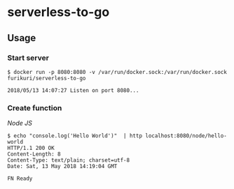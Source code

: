# serverless-to-go

## Usage

### Start server
```
$ docker run -p 8080:8080 -v /var/run/docker.sock:/var/run/docker.sock furikuri/serverless-to-go

2018/05/13 14:07:27 Listen on port 8080...
```

### Create function
*Node JS*
```
$ echo "console.log('Hello World')"  | http localhost:8080/node/hello-world
HTTP/1.1 200 OK
Content-Length: 8
Content-Type: text/plain; charset=utf-8
Date: Sat, 13 May 2018 14:19:04 GMT

FN Ready
```
